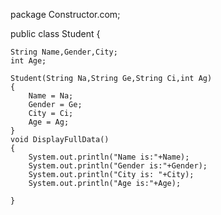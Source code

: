 package Constructor.com;

public class Student {

    String Name,Gender,City;
    int Age;

    Student(String Na,String Ge,String Ci,int Ag)
    {
        Name = Na;
        Gender = Ge;
        City = Ci;
        Age = Ag;
    }
    void DisplayFullData()
    {
        System.out.println("Name is:"+Name);
        System.out.println("Gender is:"+Gender);
        System.out.println("City is: "+City);
        System.out.println("Age is:"+Age);

    }

